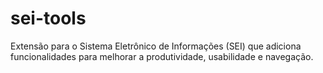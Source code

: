 # sei-tools
Extensão para o Sistema Eletrônico de Informações (SEI) que adiciona funcionalidades para melhorar a produtividade, usabilidade e navegação.
